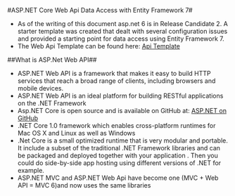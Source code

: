 #ASP.NET Core Web Api Data Access with Entity Framework 7#

* As of the writing of this document asp.net 6 is in Release Candidate 2. A starter template was created that dealt with several configuration issues and provided a starting point for data access using Entity Framework 7.
* The Web Api Template can be found here: [Api Template](https://github.com/lynnsamuelson/ASP.NET_WebApi_Template) 

##What is ASP.Net Web API##
* ASP.NET Web API is a framework that makes it easy to build HTTP services that reach a broad range of clients, including browsers and mobile devices.
* ASP.NET Web API is an ideal platform for building RESTful applications on the .NET Framework
* Asp.NET Core is open source and is available on GitHub at: [ASP.NET on GitHub](https://github.com/aspnet)
* .NET Core 1.0 framework which enables cross-platform runtimes for Mac OS X and Linux as well as Windows
* .Net Core is a small optimized runtime that is very modular and portable. It include a subset of the traditional .NET Framework libraries and can be packaged and deployed together with your application . Then you could do side-by-side app hosting using different versions of .NET for example.
* ASP.NET MVC and ASP.NET Web Api have become one (MVC + Web API = MVC 6)and now uses the same libraries
